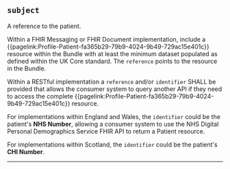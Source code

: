 ## `subject`

A reference to the patient.

Within a FHIR Messaging or FHIR Document implementation, include a {{pagelink:Profile-Patient-fa365b29-79b9-4024-9b49-729ac15e401c}} resource within the Bundle with at least the minimum dataset populated as defined within the UK Core standard. The `reference` points to the resource in the Bundle.

Within a RESTful implementation a `reference` and/or `identifier` SHALL be provided that allows the consumer system to query another API if they need to access the complete {{pagelink:Profile-Patient-fa365b29-79b9-4024-9b49-729ac15e401c}} resource. 

For implementations within England and Wales, the `identifier` could be the patient's **NHS Number**, allowing a consumer system to use the NHS Digital Personal Demographics Service FHIR API to return a Patient resource.

For implementations within Scotland, the `identifier` could be the patient's **CHI Number**.

---